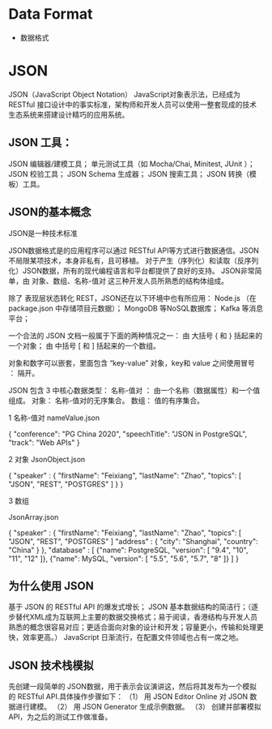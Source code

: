 #  Data Format

+ 数据格式

#  JSON

JSON（JavaScript Object Notation） JavaScript对象表示法，已经成为 RESTful 接口设计中的事实标准，架构师和开发人员可以使用一整套现成的技术生态系统来搭建设计精巧的应用系统。

## JSON 工具：
JSON 编辑器/建模工具；
单元测试工具（如  Mocha/Chai, Minitest, JUnit ）；
JSON 校验工具；
JSON Schema 生成器；
JSON 搜索工具；
JSON 转换（模板）工具。

## JSON的基本概念

JSON是一种技术标准

JSON数据格式是的应用程序可以通过 RESTful API等方式进行数据通信。JSON不局限某项技术，本身非私有，且可移植。
对于产生（序列化）和读取（反序列化）JSON数据，所有的现代编程语言和平台都提供了良好的支持。
JSON非常简单，由 对象、数组、名称-值对 这三种开发人员所熟悉的结构体组成。

除了 表现层状态转化 REST，JSON还在以下环境中也有所应用：
Node.js （在 package.json 中存储项目元数据）；
MongoDB 等NoSQL数据库；
Kafka 等消息平台；

一个合法的 JSON 文档一般属于下面的两种情况之一：
由 大括号 { 和 } 括起来的一个对象；
由 中括号 [ 和 ] 括起来的一个数组。

对象和数字可以嵌套，里面包含 “key-value” 对象，key和 value 之间使用冒号 ：  隔开。

JSON 包含 3 中核心数据类型：
名称-值对 ： 由一个名称（数据属性）和一个值组成。
对象： 名称-值对的无序集合。
数组： 值的有序集合。

1 名称-值对
nameValue.json

{
    "conference": "PG China 2020",
    "speechTitle": "JSON in PostgreSQL",
    "track": "Web APIs"
}

2 对象
JsonObject.json

{
    "speaker" : {
        "firstName": "Feixiang",
        "lastName": "Zhao",
        "topics": [ "JSON", "REST", "POSTGRES" ]
    }
}

3 数组

JsonArray.json

{
    "speaker" : {
        "firstName": "Feixiang",
        "lastName": "Zhao",
        "topics": [ "JSON", "REST", "POSTGRES" ]
        "address" : {
            "city": "Shanghai",
            "country": "China"
        }
    },
    "database" : [
        {"name": PostgreSQL,
        "version": [ "9.4", "10", "11", "12" ]},
        {"name": MySQL,
        "version": [ "5.5", "5.6", "5.7", "8" ]}
    ]
}


##  为什么使用 JSON

基于 JSON 的 RESTful API 的爆发式增长；
JSON 基本数据结构的简洁行；（逐步替代XML成为互联网上主要的数据交换格式；易于阅读，香港结构与开发人员熟悉的概念很容易对应；更适合面向对象的设计和开发；容量更小，传输和处理更快，效率更高。）
JavaScript 日渐流行，在配置文件领域也占有一席之地。

##  JSON 技术栈模拟

先创建一段简单的 JSON数据，用于表示会议演讲这，然后将其发布为一个模拟的 RESTful API.具体操作步骤如下：
（1） 用 JSON Editor Online 对 JSON 数据进行建模。
（2） 用 JSON Generator 生成示例数据。
（3） 创建并部署模拟 API，为之后的测试工作做准备。






